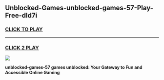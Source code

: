 
## Unblocked-Games-unblocked-games-57-Play-Free-dld7i
<h3>
<a href="https://premium76.site?title=unblocked-games-57&ref=18A">CLICK TO PLAY</a></h3>
<hr>

<h3>
<a href="https://premium76.site?title=unblocked-games-57&ref=18A">CLICK 2 PLAY</a>
  
</h3>

<a href="https://premium76.site?title=unblocked-games-57&ref=18A"><img src="https://clearcache.store/games.png"></a>


**unblocked-games-57 games unblocked: Your Gateway to Fun and Accessible Online Gaming**
